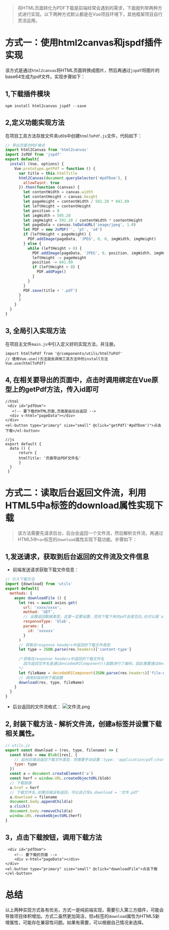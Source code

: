 > 将HTML页面转化为PDF下载是前端经常会遇到的需求，下面就列举两种方式进行实现。以下两种方式默认都是在Vue项目环境下，其他框架项目自行灵活运用。

# 方式一：使用html2canvas和jspdf插件实现
该方式是通过`html2canvas`将HTML页面转换成图片，然后再通过`jspdf`将图片的base64生成为pdf文件。实现步骤如下：
## 1,下载插件模块
```
npm install html2canvas jspdf --save
```
## 2,定义功能实现方法
在项目工具方法存放文件夹utils中创建`htmlToPdf.js`文件，代码如下：
```javascript
// 导出页面为PDF格式
import html2Canvas from 'html2canvas'
import JsPDF from 'jspdf'
export default{
  install (Vue, options) {
    Vue.prototype.getPdf = function () {
      var title = this.htmlTitle
      html2Canvas(document.querySelector('#pdfDom'), {
        allowTaint: true
      }).then(function (canvas) {
        let contentWidth = canvas.width
        let contentHeight = canvas.height
        let pageHeight = contentWidth / 592.28 * 841.89
        let leftHeight = contentHeight
        let position = 0
        let imgWidth = 595.28
        let imgHeight = 592.28 / contentWidth * contentHeight
        let pageData = canvas.toDataURL('image/jpeg', 1.0)
        let PDF = new JsPDF('', 'pt', 'a4')
        if (leftHeight < pageHeight) {
          PDF.addImage(pageData, 'JPEG', 0, 0, imgWidth, imgHeight)
        } else {
          while (leftHeight > 0) {
            PDF.addImage(pageData, 'JPEG', 0, position, imgWidth, imgHeight)
            leftHeight -= pageHeight
            position -= 841.89
            if (leftHeight > 0) {
              PDF.addPage()
            }
          }
        }
        PDF.save(title + '.pdf')
      }
      )
    }
  }
}
```
## 3, 全局引入实现方法
在项目主文件`main.js`中引入定义好的实现方法，并注册。
```
import htmlToPdf from '@/components/utils/htmlToPdf'
// 使用Vue.use()方法就会调用工具方法中的install方法
Vue.use(htmlToPdf)
```
## 4, 在相关要导出的页面中，点击时调用绑定在Vue原型上的getPdf方法，传入id即可
```
//html
 <div id="pdfDom">
   <!-- 要下载的HTML页面,页面是由后台返回 -->
  <div v-html="pageData"></div>
</div>
<el-button type="primary" size="small" @click="getPdf('#pdfDom')">点击下载</el-button>

//js
export default {
  data () {
      return {
      htmlTitle: '页面导出PDF文件名'
      }
  }
 }
```

# 方式二：读取后台返回文件流，利用HTML5中a标签的download属性实现下载
> 该方法需要先请求后台，后台会返回一个文件流，然后解析文件流，再通过HTML5中`<a>`标签的`download`属性实现下载功能。步骤如下：
## 1,发送请求，获取到后台返回的文件流及文件信息
* 前端发送请求获取下载文件信息：
```javascript
// 引入下载方法
import {download} from 'utils'
export default{
  methods: {
    async downloadFile () {
      let res = await axios.get(
        url: 'xxxx/xxxx',
        method: 'GET',
        // 设置返回数据类型，这里一定要设置，否则下载下来的pdf会是空白,也可以是`arraybuffer`
        responseType: 'blob',
        params: {
          id: 'xxxxxx'
        }
      )
      // 获取在response headers中返回的下载文件类型
      let type = JSON.parse(res.headers)['content-type']
      
      /*获取在response headers中返回的下载文件名
        因为返回文件名是通过encodeURIComponent()函数进行了编码，因此需要通过decodeURIComponent()函数解码
      */
      let fileName = decodeURIComponent(JSON.parse(res.headers)['file-name'])
      // 调用封装好的下载函数
      download(res, type, fileName)
    }
  }
}

```
* 后台返回的文件流格式：
    ![文件流.png](https://upload-images.jianshu.io/upload_images/4921980-a44fa0f4b6c88c3f.png?imageMogr2/auto-orient/strip%7CimageView2/2/w/1240)

## 2, 封装下载方法 - 解析文件流，创建a标签并设置下载相关属性。
```javascript
// utils.js
export const download = (res, type, filename) => {
  const blob = new Blob([res], {
    // 如何后端没返回下载文件类型，则需要手动设置：type: 'application/pdf;chartset=UTF-8' 表示下载文档为pdf，如果是word则设置为msword，excel为excel
    type: type
  })
  const a = document.createElement('a')
  const herf = window.URL.createObjectURL(blob)
  // 下载链接
  a.href = herf
  // 下载文件名,如果后端没有返回，可以自己写a.download = '文件.pdf'
  a.download = filename
  document.body.appendChild(a)
  a.click()
  document.body.removeChild(a)
  window.URL.revokeObjectURL(herf)
}
```
## 3，点击下载按钮，调用下载方法
```
 <div id="pdfDom">
    <!-- 要下载的页面 -->
    <div v-html="pageData"></div>
</div>
<el-button type="primary" size="small" @click="downloadFile">点击下载</el-button>
```
# 总结
以上两种实现方式各有优劣，方式一是纯前端实现，需要引入第三方插件，可能会导致项目体积增加。方式二虽然更加简洁，但`a`标签的`download`属性为HTML5新增属性，可能存在兼容性问题。如果有需要，可以根据自己情况来选择。